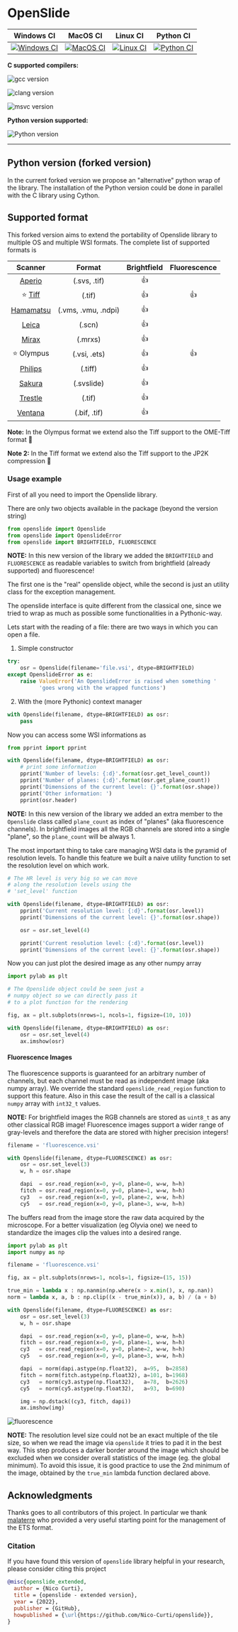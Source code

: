 # OpenSlide

| **Windows CI** | **MacOS CI** | **Linux CI** | **Python CI** |
|:--------------:|:------------:|:------------:|:-------------:|
| [![Windows CI](https://github.com/Nico-Curti/openslide/actions/workflows/windows.yml/badge.svg)](https://github.com/Nico-Curti/openslide/actions/workflows/windows.yml) | [![MacOS CI](https://github.com/Nico-Curti/openslide/actions/workflows/macos.yml/badge.svg)](https://github.com/Nico-Curti/openslide/actions/workflows/macos.yml) | [![Linux CI](https://github.com/Nico-Curti/openslide/actions/workflows/linux.yml/badge.svg)](https://github.com/Nico-Curti/openslide/actions/workflows/linux.yml) | [![Python CI](https://github.com/Nico-Curti/openslide/actions/workflows/python.yml/badge.svg)](https://github.com/Nico-Curti/openslide/actions/workflows/python.yml) |

**C supported compilers:**

![gcc version](https://img.shields.io/badge/gcc-4.9.*|5.*|6.*|7.*|8.*|9.*|10.*-yellow.svg)

![clang version](https://img.shields.io/badge/clang-3.*|4.*|5.*|6.*|7.*|8.*|9.*|10.*-red.svg)

![msvc version](https://img.shields.io/badge/msvc-vs2017%20x86%20|%20vs2017%20x64|%20vs2019%20x86%20|%20vs2019%20x64-blue.svg)

**Python version supported:**

![Python version](https://img.shields.io/badge/python-2.7|3.3|3.4|3.5|3.6|3.7|3.8|3.9-blue.svg)

-----------------------------------

## Python version (forked version)

In the current forked version we propose an "alternative" python wrap of the library.
The installation of the Python version could be done in parallel with the C library using Cython.

## Supported format

This forked version aims to extend the portability of Openslide library to multiple OS and multiple WSI formats.
The complete list of supported formats is


|  **Scanner**                                                  |     **Format**             |    **Brightfield**          |    **Fluorescence**   |
|:-------------------------------------------------------------:|:--------------------------:|:---------------------------:|:---------------------:|
| [Aperio](https://openslide.org/formats/aperio/)               |     (.svs, .tif)           |         :+1:                |                       |
| :star: [Tiff](https://openslide.org/formats/generic-tiff/)    |     (.tif)                 |         :+1:                |         :+1:          |
| [Hamamatsu](https://openslide.org/formats/hamamatsu/)         |     (.vms, .vmu, .ndpi)    |         :+1:                |                       |
| [Leica](https://openslide.org/formats/leica/)                 |     (.scn)                 |         :+1:                |                       |
| [Mirax](https://openslide.org/formats/mirax/)                 |     (.mrxs)                |         :+1:                |                       |
| :star: Olympus                                                |     (.vsi, .ets)           |         :+1:                |         :+1:          |
| [Philips](https://openslide.org/formats/philips/)             |     (.tiff)                |         :+1:                |                       |
| [Sakura](https://openslide.org/formats/sakura/)               |     (.svslide)             |         :+1:                |                       |
| [Trestle](https://openslide.org/formats/trestle/)             |     (.tif)                 |         :+1:                |                       |
| [Ventana](https://openslide.org/formats/ventana/)             |     (.bif, .tif)           |         :+1:                |                       |

**Note:** In the Olympus format we extend also the Tiff support to the OME-Tiff format :muscle:

**Note 2:** In the Tiff format we extend also the Tiff support to the JP2K compression :muscle:

### Usage example

First of all you need to import the Openslide library.

There are only two objects available in the package (beyond the version string)

```python
from openslide import Openslide
from openslide import OpenslideError
from openslide import BRIGHTFIELD, FLUORESCENCE
```

**NOTE:** In this new version of the library we added the `BRIGHTFIELD` and `FLUORESCENCE` as readable variables to switch from brightfield (already supported) and fluorescence!

The first one is the "real" openslide object, while the second is just an utility class for the exception management.

The openslide interface is quite different from the classical one, since we tried to wrap as much as possible some functionalities in a Pythonic-way.

Lets start with the reading of a file: there are two ways in which you can open a file.

1. Simple constructor

```python
try:
    osr = Openslide(filename='file.vsi', dtype=BRIGHTFIELD)
except OpenslideError as e:
    raise ValueError('An OpenslideError is raised when something '
          'goes wrong with the wrapped functions')
```

2. With the (more Pythonic) context manager

```python
with Openslide(filename, dtype=BRIGHTFIELD) as osr:
    pass
```

Now you can access some WSI informations as

```python
from pprint import pprint

with Openslide(filename, dtype=BRIGHTFIELD) as osr:
    # print some information
    pprint('Number of levels: {:d}'.format(osr.get_level_count))
    pprint('Number of planes: {:d}'.format(osr.get_plane_count))
    pprint('Dimensions of the current level: {}'.format(osr.shape))
    pprint('Other information: ')
    pprint(osr.header)
```

**NOTE:** In this new version of the library we added an extra member to the `Openslide` class called `plane_count` as index of "planes" (aka fluorescence channels).
In brightfield images all the RGB channels are stored into a single "plane", so the `plane_count` will be always 1.

The most important thing to take care managing WSI data is the pyramid of resolution levels.
To handle this feature we built a naive utility function to set the resolution level on which work.

```python
# The HR level is very big so we can move
# along the resolution levels using the
# 'set_level' function

with Openslide(filename, dtype=BRIGHTFIELD) as osr:
    pprint('Current resolution level: {:d}'.format(osr.level))
    pprint('Dimensions of the current level: {}'.format(osr.shape))

    osr = osr.set_level(4)

    pprint('Current resolution level: {:d}'.format(osr.level))
    pprint('Dimensions of the current level: {}'.format(osr.shape))
```

Now you can just plot the desired image as any other numpy array

```python
import pylab as plt

# The Openslide object could be seen just a
# numpy object so we can directly pass it
# to a plot function for the rendering

fig, ax = plt.subplots(nrows=1, ncols=1, figsize=(10, 10))

with Openslide(filename, dtype=BRIGHTFIELD) as osr:
    osr = osr.set_level(4)
    ax.imshow(osr)
```

#### Fluorescence Images

The fluorescence supports is guaranteed for an arbitrary number of channels, but each channel must be read as independent image (aka numpy array).
We override the standard `openslide_read_region` function to support this feature.
Also in this case the result of the call is a classical `numpy` array with `int32_t` values.

**NOTE:** For brightfield images the RGB channels are stored as `uint8_t` as any other classical RGB image!
Fluorescence images support a wider range of gray-levels and therefore the data are stored with higher precision integers!

```python
filename = 'fluorescence.vsi'

with Openslide(filename, dtype=FLUORESCENCE) as osr:
    osr = osr.set_level(3)
    w, h = osr.shape

    dapi  = osr.read_region(x=0, y=0, plane=0, w=w, h=h)
    fitch = osr.read_region(x=0, y=0, plane=1, w=w, h=h)
    cy3   = osr.read_region(x=0, y=0, plane=2, w=w, h=h)
    cy5   = osr.read_region(x=0, y=0, plane=3, w=w, h=h)
```

The buffers read from the image store the raw data acquired by the microscope.
For a better visualization (eg Olyvia one) we need to standardize the images clip the values into a desired range.

```python
import pylab as plt
import numpy as np

filename = 'fluorescence.vsi'

fig, ax = plt.subplots(nrows=1, ncols=1, figsize=(15, 15))

true_min = lambda x : np.nanmin(np.where(x > x.min(), x, np.nan))
norm = lambda x, a, b : np.clip((x - true_min(x)), a, b) / (a + b)

with Openslide(filename, dtype=FLUORESCENCE) as osr:
    osr = osr.set_level(3)
    w, h = osr.shape

    dapi  = osr.read_region(x=0, y=0, plane=0, w=w, h=h)
    fitch = osr.read_region(x=0, y=0, plane=1, w=w, h=h)
    cy3   = osr.read_region(x=0, y=0, plane=2, w=w, h=h)
    cy5   = osr.read_region(x=0, y=0, plane=3, w=w, h=h)

    dapi  = norm(dapi.astype(np.float32),  a=95,  b=2858)
    fitch = norm(fitch.astype(np.float32), a=101, b=1968)
    cy3   = norm(cy3.astype(np.float32),   a=78,  b=2626)
    cy5   = norm(cy5.astype(np.float32),   a=93,  b=690)

    img = np.dstack((cy3, fitch, dapi))
    ax.imshow(img)
```

![fluorescence](https://drive.google.com/uc?export=view&id=1Yrt95E6rPn6-tUuYduSAWkVP3FYgybf8)

**NOTE:** The resolution level size could not be an exact multiple of the tile size, so when we read the image via `openslide` it tries to pad it in the best way.
This step produces a darker border around the image which should be excluded when we consider overall statistics of the image (eg. the global minimum).
To avoid this issue, it is good practice to use the 2nd minimum of the image, obtained by the `true_min` lambda function declared above.

## Acknowledgments

Thanks goes to all contributors of this project.
In particular we thank [malaterre](https://github.com/malaterre) who provided a very useful starting point for the management of the ETS format.

### Citation

If you have found this version of `openslide` library helpful in your research, please consider citing this project

```BibTeX
@misc{openslide_extended,
  author = {Nico Curti},
  title = {openslide - extended version},
  year = {2022},
  publisher = {GitHub},
  howpublished = {\url{https://github.com/Nico-Curti/openslide}},
}
```
